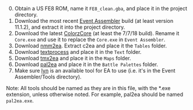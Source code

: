 0) Obtain a US FE8 ROM, name it `FE8_clean.gba`, and place it in the project directory.
1) Download the most recent [Event Assembler](http://feuniverse.us/t/event-assembler/1749?u=crazycolorz5) build (at
least version 11.1.2), and extract it into the project directory.
2) Download the latest [ColorzCore](http://feuniverse.us/t/colorzcore/3970?u=crazycolorz5) (at least the 7/7/18 build).
Rename it `Core.exe` and use it to replace the `Core.exe` in `Event Assembler`.
3) Download [nmm2ea](http://feuniverse.us/t/nmm2csv-edit-tables-with-excel-instead-of-nightmare-updated-to-v1-0/1748?u=crazycolorz5). Extract c2ea and place it the `Tables` folder.
4) Download [textprocess](http://feuniverse.us/t/text-processor-for-use-with-ea-v10-1-updated-to-v2-1/1776?u=crazycolorz5) and place it in the `Text` folder.
5) Download [tmx2ea](http://feuniverse.us/t/tmx2ea-v2-0-released-insert-tiled-maps-using-event-assembler/1830?u=crazycolorz5) and place it in the `Maps` folder.
6) Download [pal2ea](http://feuniverse.us/t/pal2ea-the-buildfile-palette-inserter/2646?u=crazycolorz5) and place it in the `Battle Palettes` folder.
7) Make sure [lyn](http://feuniverse.us/t/ea-asm-tool-lyn-elf2ea-if-you-will/2986?u=crazycolorz5) is an available tool for EA to use (i.e. it's in the Event Assembler/Tools directory).

Note: All tools should be named as they are in this file, with the \*.exe extension, unless otherwise noted. For example, pal2ea should be named `pal2ea.exe`.
